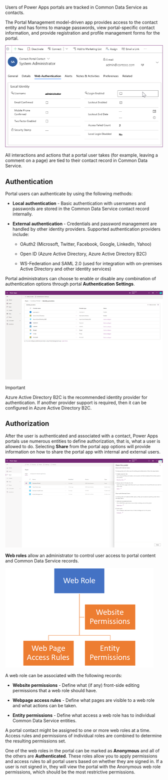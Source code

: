 Users of Power Apps portals are tracked in Common Data Service as contacts.

The Portal Management model-driven app provides access to the contact entity and
has forms to manage passwords, view portal-specific contact information, and
provide registration and profile management forms for the portal.

![Web authentication settings on the contact form](../media/contact-authentication.png)

All interactions and actions that a portal user takes (for example, leaving a
comment on a page) are tied to their contact record in Common Data Service.

## Authentication

Portal users can authenticate by using the following methods:

-   **Local authentication** - Basic authentication with usernames and passwords
    are stored in the Common Data Service contact record internally.

-   **External authentication** - Credentials and password management are
    handled by other identity providers. Supported authentication providers
    include:

    -   OAuth2 (Microsoft, Twitter, Facebook, Google, LinkedIn, Yahoo)

    -   Open ID (Azure Active Directory, Azure Active Directory B2C)

    -   WS-Federation and SAML 2.0 (used for integration
        with on-premises Active Directory and other identity services)

Portal administrators can choose to enable or disable any combination of
authentication options through portal **Authentication Settings**.

![Portals Authentication Settings](../media/identity-providers-authentication.png)

>[!IMPORTANT]
>   Azure Active Directory B2C is the recommended identity provider for
>   authentication. If another provider support is required, then it can be
>   configured in Azure Active Directory B2C.

## Authorization

After the user is authenticated and associated with a contact, Power Apps
portals use numerous entities to define authorization, that is, what a user is
allowed to do. Selecting **Share** from the portal app options will provide
information on how to share the portal app with internal and external users.

![Portals security constructs](../media/share-portal.png)

**Web roles** allow an administrator to control user access to portal content
and Common Data Service records.

![Portals security constructs](../media/portal-security-hierarchy.png)

A web role can be associated with the following records:

-   **Website permissions** - Define what (if any) front-side editing
    permissions that a web role should have.

-   **Webpage access rules** - Define what pages are visible to a web role and
    what actions can be taken.

-   **Entity permissions** - Define what access a web role has to individual
    Common Data Service entities.

A portal contact might be assigned to one or more web roles at a time. Access
rules and permissions of individual roles are combined to determine the
resulting permissions set.

One of the web roles in the portal can be marked as **Anonymous** and all of the
others are **Authenticated**. These roles allow you to apply permissions and
access rules to all portal users based on whether they are signed in. 
If a user is not signed in, they will view the portal with the Anonymous web role permissions, 
which should be the most restrictive permissions.
